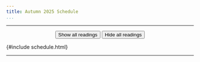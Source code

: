 ```yaml
---
title: Autumn 2025 Schedule
...
```



<hr/>

<style id="schedule-css">


      #schedule.calendar {
          display: grid;
          width: calc(100%-1ex); 
          background: rgba(0,0,0,0.125); 
          border: 0.5ex solid rgba(0,0,0,0);
          border-radius: 1.5ex; 
          grid-template-columns: 1fr 1fr 1fr 1fr 1fr 1fr 1fr;
          line-height: 1.4em;
          max-width: 1200px;
          margin: 1ex auto 1ex auto;
      }
      .calendar .day.Sun { grid-column: 1}
      .calendar .day.Mon { grid-column: 2}
      .calendar .day.Tue { grid-column: 3}
      .calendar .day.Wed { grid-column: 4}
      .calendar .day.Thu { grid-column: 5}
      .calendar .day.Fri { grid-column: 6}
      .calendar .day.Sat { grid-column: 7}

      .calendar .day { 
          background: white;
          border-radius: 1ex;
          padding: .25ex .5ex;
          margin: .25ex;
          box-sizing:border-box; 
          overflow: hidden;
      }


      #schedule td, #schedule th { padding: 0ex; }

      .calendar span.date { 
          font-size: 80%;
          margin: 0;
          text-align: right;
          display: block;
      }
      .calendar div {
          padding: 0 0.5ex 0 0.5ex;
          margin: 0 -0.5ex 0 -0.5ex;
      }
      .calendar .special {
        padding-top: 0.5ex;
        padding-bottom: 0.5ex;
        margin-bottom: 0.5ex;
      }
      .calendar .lecture {
        padding-bottom: 0.5ex;
      }

      @media (max-width: 1000px) {
        #schedule.calendar { 
          display: block; 
          max-width: 400px;
          background: white; 
          border: none;
          border-radius: 0; 
        }

        #schedule.calendar .day {
            border-radius: 0;
            margin: 0;
        }

        #schedule.calendar .day.newweek {
            border-top: 2px solid grey !important;
        }
        #schedule.calendar .day:not(.empty) {
            display: block; border-top: 1px solid grey; width: 100%;
            padding: 0;
        }

        #schedule.calendar span.date {
          font-size: 80%; 
          min-width: 7em;
          vertical-align: middle; 
          display: table-cell;
          padding: 0 1ex 0 2ex;
        }
        #schedule.calendar div.events { 
          display: table-cell; 
          vertical-align: middle; 
        }

        #schedule.calendar .day.today .wrapper { 
          margin: 0.5ex 0;
        }

        #schedule.calendar .events {
          width: 80%;
        }
        #schedule.calendar .special {
          margin: 0;
          width: 100%;
        }
        #schedule.calendar .lecture {
          padding-top: 0.5ex;
        }

      }

      
      span.date.w0:before { content: "Sun "; }
      span.date.w1:before { content: "Mon "; }
      span.date.w2:before { content: "Tue "; }
      span.date.w3:before { content: "Wed "; }
      span.date.w4:before { content: "Thu "; }
      span.date.w5:before { content: "Fri "; }
      span.date.w6:before { content: "Sat "; }

      .assignment:before { content: "due: "; font-size: 80%; }
      .assignment {background: rgba(155,77,227,0.15); }
      small { opacity: 0.5; }
      .special { background: rgba(215,215,215,0.5); opacity: 0.75; }
      .exam { background: rgba(255,215,0,0.5); opacity: 0.75; }
      span.date { font-family:monospace; }
      details { padding-left: 1em; }
      summary { margin-left: -1em; }

      .day.past { opacity: 0.707; }
      .day.today { box-shadow: 0 0 0.5ex 0.5ex grey; }
      .agenda .day.today .wrapper { margin: 0.5ex 0;}

      .calendar div.day.empty { background: rgba(0,0,0,0); padding: 0em; margin: 0em; border: none; border-radius: 0; min-height: 1.5em; }

</style>


<p style="text-align: center"> <input type="button" value="Show all readings" onclick="document.querySelectorAll('details').forEach(x => x.setAttribute('open','open'))"></input>  <input type="button" value="Hide all readings" onclick="document.querySelectorAll('details').forEach(x => x.removeAttribute('open'))"></input>
</p>



{#include schedule.html}


<script src="schedule.js"></script>

<!--To subscribe to the above calendar, add <http://www.cs.virginia.edu/~njb2b/cs4102/su22/cal.ics> to your calender application of choice.-->

<hr/>



        

